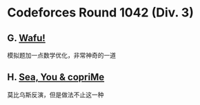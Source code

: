# Codeforces Round 1042 (Div. 3)
## G. [Wafu!](https://codeforces.com/contest/2131/problem/G)
模拟题加一点数学优化，非常神奇的一道

## H. [Sea, You & copriMe](https://codeforces.com/contest/2131/problem/H)
莫比乌斯反演，但是做法不止这一种